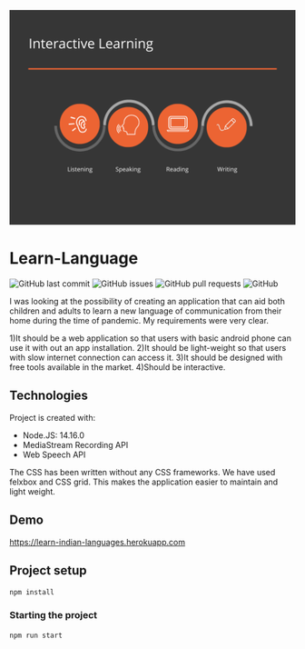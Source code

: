 ![Banner](https://github.com/Vidhyanandcs/learn-language/blob/main/banner.png)

# Learn-Language
![GitHub last commit](https://img.shields.io/github/last-commit/Vidhyanandcs/learn-language)
![GitHub issues](https://img.shields.io/github/issues-raw/Vidhyanandcs/learn-language)
![GitHub pull requests](https://img.shields.io/github/issues-pr/Vidhyanandcs/learn-language)
![GitHub](https://img.shields.io/github/license/Vidhyanandcs/learn-language)

I was looking at the possibility of creating an application that can aid both children and adults to learn a new language of communication from their home during the time of pandemic. My requirements were very clear.

1)It should be a web application so that users with basic android phone can use it with out an app installation.
2)It should be light-weight so that users with slow internet connection can access it.
3)It should be designed with free tools available in the market.
4)Should be interactive.


## Technologies
Project is created with:
* Node.JS: 14.16.0
* MediaStream Recording API
* Web Speech API

The CSS has been written without any CSS frameworks. We have used felxbox and CSS grid. This makes the application easier to maintain and light weight.

## Demo
https://learn-indian-languages.herokuapp.com

## Project setup
```
npm install
```

### Starting the project
```
npm run start